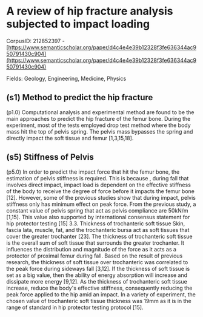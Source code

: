 # A review of hip fracture analysis subjected to impact loading

CorpusID: 212852397 - [https://www.semanticscholar.org/paper/d4c4e4e39b12328f3fe636344ac950791430c904](https://www.semanticscholar.org/paper/d4c4e4e39b12328f3fe636344ac950791430c904)

Fields: Geology, Engineering, Medicine, Physics

## (s1) Method to predict the hip fracture
(p1.0) Computational analysis and experimental method are found to be the main approaches to predict the hip fracture of the femur bone. During the experiment, most of the tests employed drop test method where the body mass hit the top of pelvis spring. The pelvis mass bypasses the spring and directly impact the soft tissue and femur [1,3,15,18].
## (s5) Stiffness of Pelvis
(p5.0) In order to predict the impact force that hit the femur bone, the estimation of pelvis stiffness is required. This is because , during fall that involves direct impact, impact load is dependent on the effective stiffness of the body to receive the degree of force before it impacts the femur bone [12]. However, some of the previous studies show that during impact, pelvis stiffness only has minimum effect on peak force. From the previous study, a constant value of pelvis spring that act as pelvis compliance are 50kN/m [1,15]. This value also supported by international consensus statement for hip protector testing [15] 3.3. Thickness of trochanteric soft tissue Skin, fascia lata, muscle, fat, and the trochanteric bursa act as soft tissues that cover the greater trochanter [23]. The thickness of trochanteric soft tissue is the overall sum of soft tissue that surrounds the greater trochanter. It influences the distribution and magnitude of the force as it acts as a protector of proximal femur during fall. Based on the result of previous research, the thickness of soft tissue over trochanteric was correlated to the peak force during sideways fall [3,12]. If the thickness of soft tissue is set as a big value, then the ability of energy absorption will increase and dissipate more energy [9,12]. As the thickness of trochanteric soft tissue increase, reduce the body's effective stiffness, consequently reducing the peak force applied to the hip amid an impact. In a variety of experiment, the chosen value of trochanteric soft tissue thickness was 19mm as it is in the range of standard in hip protector testing protocol [15].
